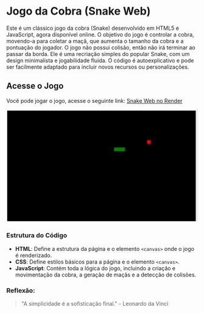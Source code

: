 # Jogo da Cobra (Snake Web)

Este é um clássico jogo da cobra (Snake) desenvolvido em HTML5 e JavaScript, agora disponível online. O objetivo do jogo é controlar a cobra, movendo-a para coletar a maçã, que aumenta o tamanho da cobra e a pontuação do jogador. O jogo não possui colisão, então não irá terminar ao passar da borda. Ele é uma recriação simples do popular Snake, com um design minimalista e jogabilidade fluida. O código é autoexplicativo e pode ser facilmente adaptado para incluir novos recursos ou personalizações.

## Acesse o Jogo

Você pode jogar o jogo, acesse o seguinte link: [Snake Web no Render](https://snake-web-b1t1.onrender.com/)

![Imagem do Projeto](https://github.com/Petinelson/Snake_Web/blob/main/imagem_do_projeto_01.png)

### Estrutura do Código

- **HTML**: Define a estrutura da página e o elemento `<canvas>` onde o jogo é renderizado.
- **CSS**: Define estilos básicos para a página e o elemento `<canvas>`.
- **JavaScript**: Contém toda a lógica do jogo, incluindo a criação e movimentação da cobra, a geração de maçãs e a detecção de colisões.

### Reflexão:

>"A simplicidade é a sofisticação final." - Leonardo da Vinci

